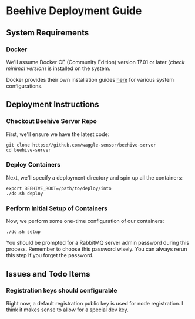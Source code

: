 <!--
waggle_topic=/beehive/installation
-->

# Beehive Deployment Guide

## System Requirements

### Docker

We'll assume Docker CE (Community Edition) version 17.01 or later (_check minimal version_) is installed on the system.

Docker provides their own installation guides [here](https://docs.docker.com/install/linux/docker-ce/) for various system configurations.

## Deployment Instructions

### Checkout Beehive Server Repo

First, we'll ensure we have the latest code:

```
git clone https://github.com/waggle-sensor/beehive-server
cd beehive-server
```

### Deploy Containers

Next, we'll specify a deployment directory and spin up all the containers:

```
export BEEHIVE_ROOT=/path/to/deploy/into
./do.sh deploy
```

### Perform Initial Setup of Containers

Now, we perform some one-time configuration of our containers:

```
./do.sh setup
```

You should be prompted for a RabbitMQ server admin password during this
process. Remember to choose this password wisely. You can always rerun
this step if you forget the password.

## Issues and Todo Items

### Registration keys should configurable

Right now, a default registration public key is used for node registration. I
think it makes sense to allow for a special dev key.
